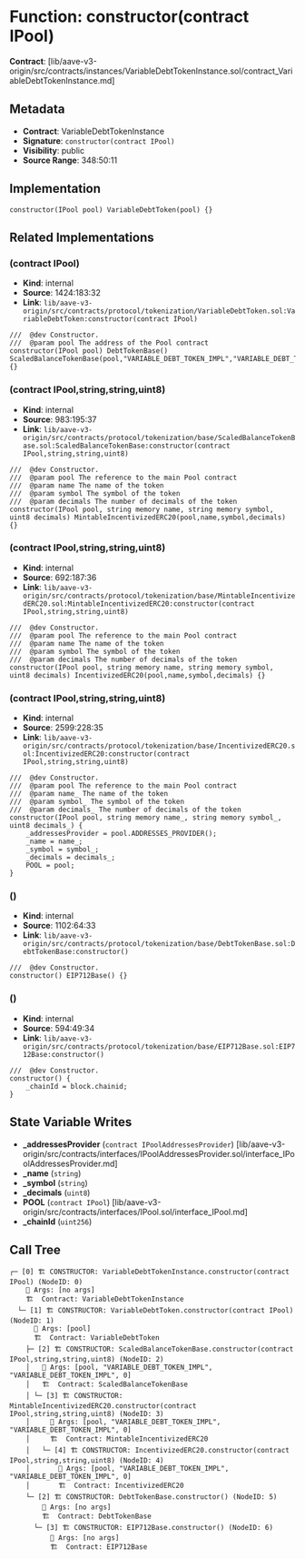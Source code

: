 # Function: constructor(contract IPool)

**Contract**: [lib/aave-v3-origin/src/contracts/instances/VariableDebtTokenInstance.sol/contract_VariableDebtTokenInstance.md]

## Metadata

- **Contract**: VariableDebtTokenInstance
- **Signature**: `constructor(contract IPool)`
- **Visibility**: public
- **Source Range**: 348:50:11

## Implementation

```solidity
constructor(IPool pool) VariableDebtToken(pool) {}
```

## Related Implementations

### (contract IPool)

- **Kind**: internal
- **Source**: 1424:183:32
- **Link**: `lib/aave-v3-origin/src/contracts/protocol/tokenization/VariableDebtToken.sol:VariableDebtToken:constructor(contract IPool)`

```solidity
///  @dev Constructor.
///  @param pool The address of the Pool contract
constructor(IPool pool) DebtTokenBase() ScaledBalanceTokenBase(pool,"VARIABLE_DEBT_TOKEN_IMPL","VARIABLE_DEBT_TOKEN_IMPL",0) {}
```

### (contract IPool,string,string,uint8)

- **Kind**: internal
- **Source**: 983:195:37
- **Link**: `lib/aave-v3-origin/src/contracts/protocol/tokenization/base/ScaledBalanceTokenBase.sol:ScaledBalanceTokenBase:constructor(contract IPool,string,string,uint8)`

```solidity
///  @dev Constructor.
///  @param pool The reference to the main Pool contract
///  @param name The name of the token
///  @param symbol The symbol of the token
///  @param decimals The number of decimals of the token
constructor(IPool pool, string memory name, string memory symbol, uint8 decimals) MintableIncentivizedERC20(pool,name,symbol,decimals) {}
```

### (contract IPool,string,string,uint8)

- **Kind**: internal
- **Source**: 692:187:36
- **Link**: `lib/aave-v3-origin/src/contracts/protocol/tokenization/base/MintableIncentivizedERC20.sol:MintableIncentivizedERC20:constructor(contract IPool,string,string,uint8)`

```solidity
///  @dev Constructor.
///  @param pool The reference to the main Pool contract
///  @param name The name of the token
///  @param symbol The symbol of the token
///  @param decimals The number of decimals of the token
constructor(IPool pool, string memory name, string memory symbol, uint8 decimals) IncentivizedERC20(pool,name,symbol,decimals) {}
```

### (contract IPool,string,string,uint8)

- **Kind**: internal
- **Source**: 2599:228:35
- **Link**: `lib/aave-v3-origin/src/contracts/protocol/tokenization/base/IncentivizedERC20.sol:IncentivizedERC20:constructor(contract IPool,string,string,uint8)`

```solidity
///  @dev Constructor.
///  @param pool The reference to the main Pool contract
///  @param name_ The name of the token
///  @param symbol_ The symbol of the token
///  @param decimals_ The number of decimals of the token
constructor(IPool pool, string memory name_, string memory symbol_, uint8 decimals_) {
    _addressesProvider = pool.ADDRESSES_PROVIDER();
    _name = name_;
    _symbol = symbol_;
    _decimals = decimals_;
    POOL = pool;
}
```

### ()

- **Kind**: internal
- **Source**: 1102:64:33
- **Link**: `lib/aave-v3-origin/src/contracts/protocol/tokenization/base/DebtTokenBase.sol:DebtTokenBase:constructor()`

```solidity
///  @dev Constructor.
constructor() EIP712Base() {}
```

### ()

- **Kind**: internal
- **Source**: 594:49:34
- **Link**: `lib/aave-v3-origin/src/contracts/protocol/tokenization/base/EIP712Base.sol:EIP712Base:constructor()`

```solidity
///  @dev Constructor.
constructor() {
    _chainId = block.chainid;
}
```

## State Variable Writes

- **_addressesProvider** (`contract IPoolAddressesProvider`) [lib/aave-v3-origin/src/contracts/interfaces/IPoolAddressesProvider.sol/interface_IPoolAddressesProvider.md]
- **_name** (`string`)
- **_symbol** (`string`)
- **_decimals** (`uint8`)
- **POOL** (`contract IPool`) [lib/aave-v3-origin/src/contracts/interfaces/IPool.sol/interface_IPool.md]
- **_chainId** (`uint256`)

## Call Tree

```
┌─ [0] 🏗️ CONSTRUCTOR: VariableDebtTokenInstance.constructor(contract IPool) (NodeID: 0)
    💬 Args: [no args]
    🏗️  Contract: VariableDebtTokenInstance
  └─ [1] 🏗️ CONSTRUCTOR: VariableDebtToken.constructor(contract IPool) (NodeID: 1)
      💬 Args: [pool]
      🏗️  Contract: VariableDebtToken
    ├─ [2] 🏗️ CONSTRUCTOR: ScaledBalanceTokenBase.constructor(contract IPool,string,string,uint8) (NodeID: 2)
    │   💬 Args: [pool, "VARIABLE_DEBT_TOKEN_IMPL", "VARIABLE_DEBT_TOKEN_IMPL", 0]
    │   🏗️  Contract: ScaledBalanceTokenBase
    │ └─ [3] 🏗️ CONSTRUCTOR: MintableIncentivizedERC20.constructor(contract IPool,string,string,uint8) (NodeID: 3)
    │     💬 Args: [pool, "VARIABLE_DEBT_TOKEN_IMPL", "VARIABLE_DEBT_TOKEN_IMPL", 0]
    │     🏗️  Contract: MintableIncentivizedERC20
    │   └─ [4] 🏗️ CONSTRUCTOR: IncentivizedERC20.constructor(contract IPool,string,string,uint8) (NodeID: 4)
    │       💬 Args: [pool, "VARIABLE_DEBT_TOKEN_IMPL", "VARIABLE_DEBT_TOKEN_IMPL", 0]
    │       🏗️  Contract: IncentivizedERC20
    └─ [2] 🏗️ CONSTRUCTOR: DebtTokenBase.constructor() (NodeID: 5)
        💬 Args: [no args]
        🏗️  Contract: DebtTokenBase
      └─ [3] 🏗️ CONSTRUCTOR: EIP712Base.constructor() (NodeID: 6)
          💬 Args: [no args]
          🏗️  Contract: EIP712Base
```
